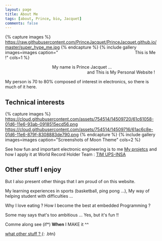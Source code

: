 ```yaml
---
layout: page
title: About Me
tags: [about, Prince, bio, Jacquet]
comments: false
---
```

    

{% capture images %}
    https://raw.githubusercontent.com/PrinceJacquet/PrinceJacquet.github.io/master/super_hype_me.jpg
{% endcapture %}
{% include gallery images=images caption="&emsp;&emsp;&emsp;&emsp;&emsp;&emsp;&emsp;&emsp;&emsp;&emsp;&emsp;&emsp;&emsp;&emsp;&emsp;&emsp;&emsp;&emsp;This is Me !" cols=1 %}


<center>
My name is Prince Jacquet  ...  <br>  &emsp;&emsp;&emsp;&emsp;&emsp;&emsp;&emsp;&emsp;&emsp;&emsp;&emsp;&emsp;&emsp;&emsp;&emsp;&emsp;&emsp;&emsp; and This is My Personal Website !</center>

My person is 70 to 80% composed of interest in electronics, so there is much of it here. <br>

## Technical interests

{% capture images %}
    https://cloud.githubusercontent.com/assets/754514/14509720/61c61058-01d6-11e6-93ab-0918515ecd56.png
    https://cloud.githubusercontent.com/assets/754514/14509716/61ac6c8e-01d6-11e6-879f-8308883de790.png
{% endcapture %}
{% include gallery images=images caption="Screenshots of Moon Theme" cols=2 %}


See how fun and important electronic engineering is to me  [My projetcs](https://princejacquet.github.io/projects/) and how I apply it at World Record Holder Team : [TIM UPS-INSA](http://www.timupsinsa.com/)






## Other stuff I enjoy

But I also present other things that I am proud of on this website.


My learning experiences in sports (basketball, ping pong ...), My way of helping student with difficulties ...

Why I love eating ? How I become the best at embedded Programming ?

Some may says that's too ambitious ... Yes, but it's fun !!

Comme along see (if*) **When** I MAKE it ^^
      
[what other stuff ? ](https://princejacquet.github.io/posts/){: .btn} 
